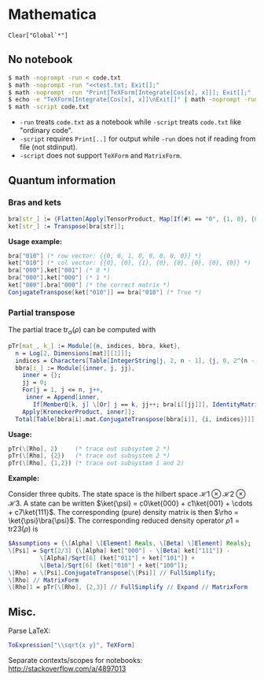 # Mathematica

```
Clear["Global`*"]
```


## No notebook

```sh
$ math -noprompt -run < code.txt
$ math -noprompt -run "<<test.txt; Exit[];"
$ math -noprompt -run "Print[TeXForm[Integrate[Cos[x], x]]]; Exit[];"
$ echo -e "TeXForm[Integrate[Cos[x], x]]\nExit[]" | math -noprompt -run
$ math -script code.txt
```

- `-run` treats `code.txt` as a notebook while `-script` treats `code.txt` like "ordinary code".
- `-script` requires `Print[..]` for output while `-run` does not if reading from file (not stdinput).
- `-script` does not support `TeXForm` and `MatrixForm`.



## Quantum information

### Bras and kets

```mathematica
bra[str_] := {Flatten[Apply[TensorProduct, Map[If[#1 == "0", {1, 0}, {0, 1}] &, Characters[str]]]]};
ket[str_] := Transpose[bra[str]];
```

**Usage example:**

```mathematica
bra["010"] (* row vector: {{0, 0, 1, 0, 0, 0, 0, 0}} *)
ket["010"] (* col vector: {{0}, {0}, {1}, {0}, {0}, {0}, {0}, {0}} *)
bra["000"].ket["001"] (* 0 *)
bra["000"].ket["000"] (* 1 *)
ket["000"].bra["000"] (* the correct matrix *)
ConjugateTranspose[ket["010"]] == bra["010"] (* True *)
```

### Partial transpose

The partial trace $\mathrm{tr}_\alpha(\rho)$ can be computed with

```mathematica
pTr[mat_, k_] := Module[{n, indices, bbra, kket},
  n = Log[2, Dimensions[mat][[1]]];
  indices = Characters[Table[IntegerString[j, 2, n - 1], {j, 0, 2^(n - 1) - 1}]];
  bbra[i_] := Module[{inner, j, jj},
    inner = {};
    jj = 0;
    For[j = 1, j <= n, j++,
     inner = Append[inner,
       If[MemberQ[k, j] \[Or] j == k, jj++; bra[i[[jj]]], IdentityMatrix[2]]]];
    Apply[KroneckerProduct, inner]];
  Total[Table[bbra[i].mat.ConjugateTranspose[bbra[i]], {i, indices}]]];
```

**Usage:**

```mathematica
pTr(\[Rho], 2)     (* trace out subsystem 2 *)
pTr(\[Rho], {2})   (* trace out subsystem 2 *)
pTr(\[Rho], {1,2}) (* trace out subsystem 1 and 2)
```

**Example:**

Consider three qubits. The state space is the hilbert space $\mathcal{H}1\otimes\mathcal{H}2\otimes\mathcal{H}3$. A state can be written $\ket{\psi} = c0\ket{000} + c1\ket{001} + \cdots + c7\ket{111}$. The corresponding (pure) density matrix is then $\rho = \ket{\psi}\bra{\psi}$. The corresponding reduced density operator $\rho1 = \mathrm{tr}{23}(\rho)$ is

```mathematica
$Assumptions = {\[Alpha] \[Element] Reals, \[Beta] \[Element] Reals};
\[Psi] = Sqrt[2/3] (\[Alpha] ket["000"] - \[Beta] ket["111"]) -
         \[Alpha]/Sqrt[6] (ket["011"] + ket["101"]) +
         \[Beta]/Sqrt[6] (ket["010"] + ket["100"]);
\[Rho] = \[Psi].ConjugateTranspose[\[Psi]] // FullSimplify;
\[Rho] // MatrixForm
\[Rho]1 = pTr[\[Rho], {2,3}] // FullSimplify // Expand // MatrixForm
```


## Misc.

Parse LaTeX:

```mathematica
ToExpression["\\sqrt{x y}", TeXForm]
```

Separate contexts/scopes for notebooks: http://stackoverflow.com/a/4897013
